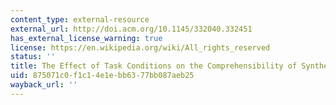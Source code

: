 ```yaml
---
content_type: external-resource
external_url: http://doi.acm.org/10.1145/332040.332451
has_external_license_warning: true
license: https://en.wikipedia.org/wiki/All_rights_reserved
status: ''
title: The Effect of Task Conditions on the Comprehensibility of Synthetic Speech
uid: 875071c0-f1c1-4e1e-bb63-77bb087aeb25
wayback_url: ''
---
```


